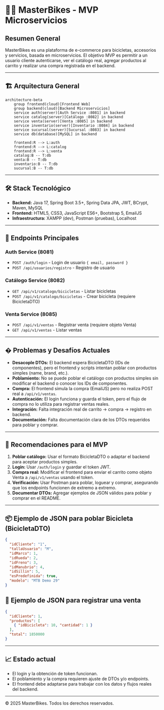# 🚴‍♂️ MasterBikes - MVP Microservicios

## Resumen General
MasterBikes es una plataforma de e-commerce para bicicletas, accesorios y servicios, basada en microservicios. El objetivo MVP es permitir a un usuario cliente autenticarse, ver el catálogo real, agregar productos al carrito y realizar una compra registrada en el backend.

---

## 🏗️ Arquitectura General

```mermaid
architecture-beta
    group frontend(cloud)[Frontend Web]
    group backend(cloud)[Backend Microservicios]
    service auth(server)[Auth Service :8081] in backend
    service catalog(server)[Catálogo :8082] in backend
    service venta(server)[Venta :8085] in backend
    service inventario(server)[Inventario :8084] in backend
    service sucursal(server)[Sucursal :8083] in backend
    service db(database)[MySQL] in backend

    frontend:R --> L:auth
    frontend:R --> L:catalog
    frontend:R --> L:venta
    catalog:B -- T:db
    venta:B -- T:db
    inventario:B -- T:db
    sucursal:B -- T:db
```

---

## 🛠️ Stack Tecnológico
- **Backend:** Java 17, Spring Boot 3.5+, Spring Data JPA, JWT, BCrypt, Maven, MySQL
- **Frontend:** HTML5, CSS3, JavaScript ES6+, Bootstrap 5, EmailJS
- **Infraestructura:** XAMPP (dev), Postman (pruebas), Localhost

---

## 🔗 Endpoints Principales

### Auth Service (8081)
- `POST /auth/login` - Login de usuario `{ email, password }`
- `POST /api/usuarios/registro` - Registro de usuario

### Catálogo Service (8082)
- `GET /api/v1/catalogo/bicicletas` - Listar bicicletas
- `POST /api/v1/catalogo/bicicletas` - Crear bicicleta (requiere BicicletaDTO)

### Venta Service (8085)
- `POST /api/v1/ventas` - Registrar venta (requiere objeto Venta)
- `GET /api/v1/ventas` - Listar ventas

---

## � Problemas y Desafíos Actuales
- **Desacople DTOs:** El backend espera BicicletaDTO (IDs de componentes), pero el frontend y scripts intentan poblar con productos simples (name, brand, etc.).
- **Poblamiento:** No se puede poblar el catálogo con productos simples sin modificar el backend o conocer los IDs de componentes.
- **Compra:** El frontend simula la compra (EmailJS) pero no realiza POST real a `/api/v1/ventas`.
- **Autenticación:** El login funciona y guarda el token, pero el flujo de compra no lo utiliza para registrar ventas reales.
- **Integración:** Falta integración real de carrito → compra → registro en backend.
- **Documentación:** Falta documentación clara de los DTOs requeridos para poblar y comprar.

---

## 🚦 Recomendaciones para el MVP
1. **Poblar catálogo:** Usar el formato BicicletaDTO o adaptar el backend para aceptar productos simples.
2. **Login:** Usar `/auth/login` y guardar el token JWT.
3. **Compra real:** Modificar el frontend para enviar el carrito como objeto Venta a `/api/v1/ventas` usando el token.
4. **Verificación:** Usar Postman para poblar, loguear y comprar, asegurando que los endpoints funcionen de extremo a extremo.
5. **Documentar DTOs:** Agregar ejemplos de JSON válidos para poblar y comprar en el README.

---

## 📦 Ejemplo de JSON para poblar Bicicleta (BicicletaDTO)
```json
{
  "idCliente": "1",
  "tallaUsuario": "M",
  "idMarco": 1,
  "idRueda": 2,
  "idFreno": 3,
  "idManubrio": 4,
  "idSillin": 5,
  "esPredefinida": true,
  "modelo": "MTB Demo 29"
}
```

## 🛒 Ejemplo de JSON para registrar una venta
```json
{
  "idCliente": 1,
  "productos": [
    { "idBicicleta": 10, "cantidad": 1 }
  ],
  "total": 1850000
}
```

---

## 📈 Estado actual
- El login y la obtención de token funcionan.
- El poblamiento y la compra requieren ajuste de DTOs y/o endpoints.
- El frontend debe adaptarse para trabajar con los datos y flujos reales del backend.

---

© 2025 MasterBikes. Todos los derechos reservados.
